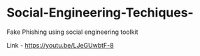 # Social-Engineering-Techiques-
Fake Phishing using social engineering toolkit

Link - https://youtu.be/LJeGUwbtF-8
